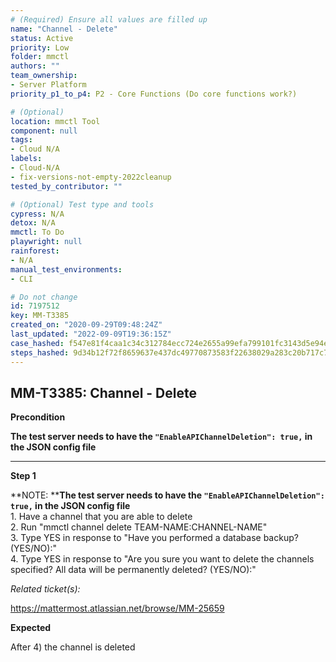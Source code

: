 ```yaml
---
# (Required) Ensure all values are filled up
name: "Channel - Delete"
status: Active
priority: Low
folder: mmctl
authors: ""
team_ownership: 
- Server Platform
priority_p1_to_p4: P2 - Core Functions (Do core functions work?)

# (Optional)
location: mmctl Tool
component: null
tags:
- Cloud N/A
labels: 
- Cloud-N/A
- fix-versions-not-empty-2022cleanup
tested_by_contributor: ""

# (Optional) Test type and tools
cypress: N/A
detox: N/A
mmctl: To Do
playwright: null
rainforest: 
- N/A
manual_test_environments:
- CLI

# Do not change
id: 7197512
key: MM-T3385
created_on: "2020-09-29T09:48:24Z"
last_updated: "2022-09-09T19:36:15Z"
case_hashed: f547e81f4caa1c34c312784ecc724e2655a99efa799101fc3143d5e94e86c1c71986eb53b38d5968e6a826e260f401db
steps_hashed: 9d34b12f72f8659637e437dc49770873583f22638029a283c20b717c7a6d547cff7da2817ab5e58ba916a8353425ad63
---
```


<!-- (Auto-generated) Based on frontmatter's "key" and "name" -->

## MM-T3385: Channel - Delete

**Precondition**

**The test server needs to have the `"EnableAPIChannelDeletion": true,` in the JSON config file**

---

**Step 1**

\*\*NOTE: \*\***The test server needs to have the `"EnableAPIChannelDeletion": true,` in the JSON config file**\
1\. Have a channel that you are able to delete\
2\. Run "mmctl channel delete TEAM-NAME:CHANNEL-NAME"\
3\. Type YES in response to "Have you performed a database backup? (YES/NO):"\
4\. Type YES in response to "Are you sure you want to delete the channels specified? All data will be permanently deleted? (YES/NO):"

_Related ticket(s):_

<https://mattermost.atlassian.net/browse/MM-25659>

**Expected**

After 4) the channel is deleted
